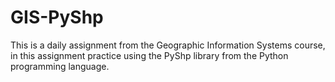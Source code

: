 # GIS-PyShp
This is a daily assignment from the Geographic Information Systems course, in this assignment practice using the PyShp library from the Python programming language.
